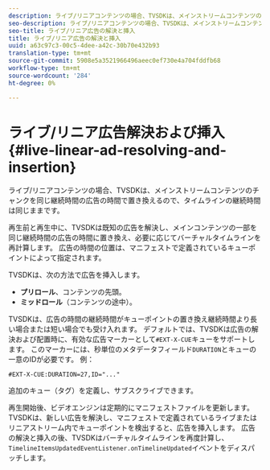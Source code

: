 ```yaml
---
description: ライブ/リニアコンテンツの場合、TVSDKは、メインストリームコンテンツのチャンクを同じ継続時間の広告の時間で置き換えるので、タイムラインの継続時間は同じままです。
seo-description: ライブ/リニアコンテンツの場合、TVSDKは、メインストリームコンテンツのチャンクを同じ継続時間の広告の時間で置き換えるので、タイムラインの継続時間は同じままです。
seo-title: ライブ/リニア広告の解決と挿入
title: ライブ/リニア広告の解決と挿入
uuid: a63c97c3-00c5-4dee-a42c-30b70e432b93
translation-type: tm+mt
source-git-commit: 5908e5a3521966496aeec0ef730e4a704fddfb68
workflow-type: tm+mt
source-wordcount: '284'
ht-degree: 0%

---
```



# ライブ/リニア広告解決および挿入{#live-linear-ad-resolving-and-insertion}

ライブ/リニアコンテンツの場合、TVSDKは、メインストリームコンテンツのチャンクを同じ継続時間の広告の時間で置き換えるので、タイムラインの継続時間は同じままです。

再生前と再生中に、TVSDKは既知の広告を解決し、メインコンテンツの一部を同じ継続時間の広告の時間に置き換え、必要に応じてバーチャルタイムラインを再計算します。 広告の時間の位置は、マニフェストで定義されているキューポイントによって指定されます。

TVSDKは、次の方法で広告を挿入します。

* **プリロール**、コンテンツの先頭。
* **ミッドロール**（コンテンツの途中）。

TVSDKは、広告の時間の継続時間がキューポイントの置き換え継続時間より長い場合または短い場合でも受け入れます。 デフォルトでは、TVSDKは広告の解決および配置時に、有効な広告マーカーとして`#EXT-X-CUE`キューをサポートします。 このマーカーには、秒単位のメタデータフィールド`DURATION`とキューの一意のIDが必要です。 例：

```
#EXT-X-CUE:DURATION=27,ID="..."
```

追加のキュー（タグ）を定義し、サブスクライブできます。

再生開始後、ビデオエンジンは定期的にマニフェストファイルを更新します。 TVSDKは、新しい広告を解決し、マニフェストで定義されているライブまたはリニアストリーム内でキューポイントを検出すると、広告を挿入します。 広告の解決と挿入の後、TVSDKはバーチャルタイムラインを再度計算し、`TimelineItemsUpdatedEventListener.onTimelineUpdated`イベントをディスパッチします。
